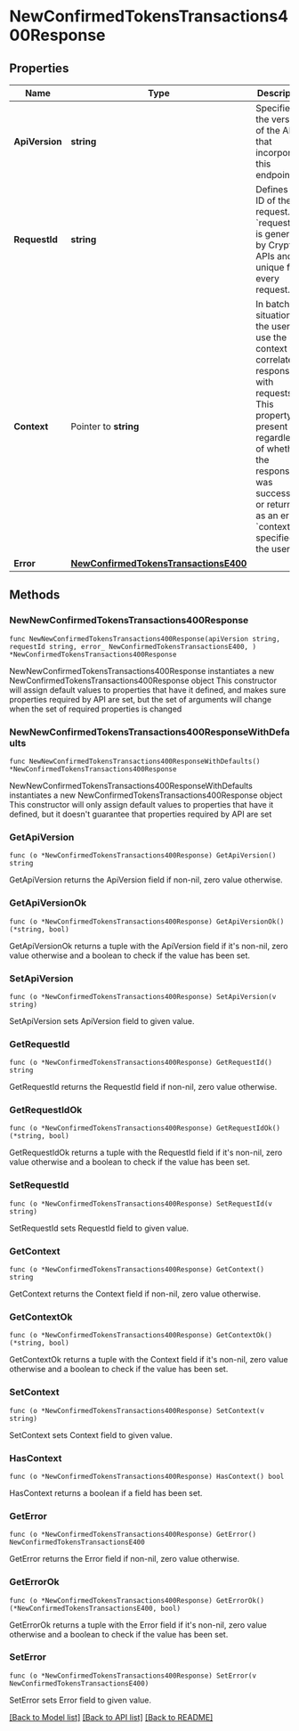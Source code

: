 # NewConfirmedTokensTransactions400Response

## Properties

Name | Type | Description | Notes
------------ | ------------- | ------------- | -------------
**ApiVersion** | **string** | Specifies the version of the API that incorporates this endpoint. | 
**RequestId** | **string** | Defines the ID of the request. The &#x60;requestId&#x60; is generated by Crypto APIs and it&#39;s unique for every request. | 
**Context** | Pointer to **string** | In batch situations the user can use the context to correlate responses with requests. This property is present regardless of whether the response was successful or returned as an error. &#x60;context&#x60; is specified by the user. | [optional] 
**Error** | [**NewConfirmedTokensTransactionsE400**](NewConfirmedTokensTransactionsE400.md) |  | 

## Methods

### NewNewConfirmedTokensTransactions400Response

`func NewNewConfirmedTokensTransactions400Response(apiVersion string, requestId string, error_ NewConfirmedTokensTransactionsE400, ) *NewConfirmedTokensTransactions400Response`

NewNewConfirmedTokensTransactions400Response instantiates a new NewConfirmedTokensTransactions400Response object
This constructor will assign default values to properties that have it defined,
and makes sure properties required by API are set, but the set of arguments
will change when the set of required properties is changed

### NewNewConfirmedTokensTransactions400ResponseWithDefaults

`func NewNewConfirmedTokensTransactions400ResponseWithDefaults() *NewConfirmedTokensTransactions400Response`

NewNewConfirmedTokensTransactions400ResponseWithDefaults instantiates a new NewConfirmedTokensTransactions400Response object
This constructor will only assign default values to properties that have it defined,
but it doesn't guarantee that properties required by API are set

### GetApiVersion

`func (o *NewConfirmedTokensTransactions400Response) GetApiVersion() string`

GetApiVersion returns the ApiVersion field if non-nil, zero value otherwise.

### GetApiVersionOk

`func (o *NewConfirmedTokensTransactions400Response) GetApiVersionOk() (*string, bool)`

GetApiVersionOk returns a tuple with the ApiVersion field if it's non-nil, zero value otherwise
and a boolean to check if the value has been set.

### SetApiVersion

`func (o *NewConfirmedTokensTransactions400Response) SetApiVersion(v string)`

SetApiVersion sets ApiVersion field to given value.


### GetRequestId

`func (o *NewConfirmedTokensTransactions400Response) GetRequestId() string`

GetRequestId returns the RequestId field if non-nil, zero value otherwise.

### GetRequestIdOk

`func (o *NewConfirmedTokensTransactions400Response) GetRequestIdOk() (*string, bool)`

GetRequestIdOk returns a tuple with the RequestId field if it's non-nil, zero value otherwise
and a boolean to check if the value has been set.

### SetRequestId

`func (o *NewConfirmedTokensTransactions400Response) SetRequestId(v string)`

SetRequestId sets RequestId field to given value.


### GetContext

`func (o *NewConfirmedTokensTransactions400Response) GetContext() string`

GetContext returns the Context field if non-nil, zero value otherwise.

### GetContextOk

`func (o *NewConfirmedTokensTransactions400Response) GetContextOk() (*string, bool)`

GetContextOk returns a tuple with the Context field if it's non-nil, zero value otherwise
and a boolean to check if the value has been set.

### SetContext

`func (o *NewConfirmedTokensTransactions400Response) SetContext(v string)`

SetContext sets Context field to given value.

### HasContext

`func (o *NewConfirmedTokensTransactions400Response) HasContext() bool`

HasContext returns a boolean if a field has been set.

### GetError

`func (o *NewConfirmedTokensTransactions400Response) GetError() NewConfirmedTokensTransactionsE400`

GetError returns the Error field if non-nil, zero value otherwise.

### GetErrorOk

`func (o *NewConfirmedTokensTransactions400Response) GetErrorOk() (*NewConfirmedTokensTransactionsE400, bool)`

GetErrorOk returns a tuple with the Error field if it's non-nil, zero value otherwise
and a boolean to check if the value has been set.

### SetError

`func (o *NewConfirmedTokensTransactions400Response) SetError(v NewConfirmedTokensTransactionsE400)`

SetError sets Error field to given value.



[[Back to Model list]](../README.md#documentation-for-models) [[Back to API list]](../README.md#documentation-for-api-endpoints) [[Back to README]](../README.md)



